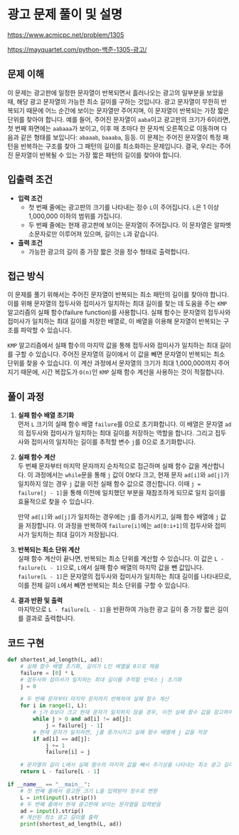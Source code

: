 # 광고 문제 풀이 및 설명

<https://www.acmicpc.net/problem/1305>

<https://mayquartet.com/python-백준-1305-광고/>

## 문제 이해

이 문제는 광고판에 일정한 문자열이 반복되면서 흘러나오는 광고의 일부분을 보았을 때, 해당 광고 문자열의 가능한 최소 길이를 구하는 것입니다. 광고 문자열이 무한히 반복되기 때문에 어느 순간에 보이는 문자열만 주어지며, 이 문자열이 반복되는 가장 짧은 단위를 찾아야 합니다. 예를 들어, 주어진 문자열이 `aaba`이고 광고판의 크기가 6이라면, 첫 번째 화면에는 `aabaaa`가 보이고, 이후 매 초마다 한 문자씩 오른쪽으로 이동하며 다음과 같은 형태를 보입니다: `abaaab`, `baaaba`, 등등. 이 문제는 주어진 문자열이 특정 패턴을 반복하는 구조를 찾아 그 패턴의 길이를 최소화하는 문제입니다. 결국, 우리는 주어진 문자열이 반복될 수 있는 가장 짧은 패턴의 길이를 찾아야 합니다.

## 입출력 조건

- **입력 조건**
  - 첫 번째 줄에는 광고판의 크기를 나타내는 정수 `L`이 주어집니다. `L`은 1 이상 1,000,000 이하의 범위를 가집니다.
  - 두 번째 줄에는 현재 광고판에 보이는 문자열이 주어집니다. 이 문자열은 알파벳 소문자로만 이루어져 있으며, 길이는 `L`과 같습니다.
- **출력 조건**
  - 가능한 광고의 길이 중 가장 짧은 것을 정수 형태로 출력합니다.

## 접근 방식

이 문제를 풀기 위해서는 주어진 문자열이 반복되는 최소 패턴의 길이를 찾아야 합니다. 이를 위해 문자열의 접두사와 접미사가 일치하는 최대 길이를 찾는 데 도움을 주는 `KMP` 알고리즘의 실패 함수(failure function)를 사용합니다. 실패 함수는 문자열의 접두사와 접미사가 일치하는 최대 길이를 저장한 배열로, 이 배열을 이용해 문자열이 반복되는 구조를 파악할 수 있습니다.

`KMP` 알고리즘에서 실패 함수의 마지막 값을 통해 접두사와 접미사가 일치하는 최대 길이를 구할 수 있습니다. 주어진 문자열의 길이에서 이 값을 빼면 문자열이 반복되는 최소 단위를 찾을 수 있습니다. 이 계산 과정에서 문자열의 크기가 최대 1,000,000까지 주어지기 때문에, 시간 복잡도가 `O(n)`인 `KMP` 실패 함수 계산을 사용하는 것이 적절합니다.

## 풀이 과정

1. **실패 함수 배열 초기화**  
   먼저 `L` 크기의 실패 함수 배열 `failure`를 0으로 초기화합니다. 이 배열은 문자열 `ad`의 접두사와 접미사가 일치하는 최대 길이를 저장하는 역할을 합니다. 그리고 접두사와 접미사의 일치하는 길이를 추적할 변수 `j`를 0으로 초기화합니다.

2. **실패 함수 계산**  
   두 번째 문자부터 마지막 문자까지 순차적으로 접근하며 실패 함수 값을 계산합니다. 이 과정에서는 `while`문을 통해 `j` 값이 0보다 크고, 현재 문자 `ad[i]`와 `ad[j]`가 일치하지 않는 경우 `j` 값을 이전 실패 함수 값으로 갱신합니다. 이때 `j = failure[j - 1]`을 통해 이전에 일치했던 부분을 재참조하게 되므로 일치 길이를 효율적으로 찾을 수 있습니다.

   만약 `ad[i]`와 `ad[j]`가 일치하는 경우에는 `j`를 증가시키고, 실패 함수 배열에 `j` 값을 저장합니다. 이 과정을 반복하여 `failure[i]`에는 `ad[0:i+1]`의 접두사와 접미사가 일치하는 최대 길이가 저장됩니다.

3. **반복되는 최소 단위 계산**  
   실패 함수 계산이 끝나면, 반복되는 최소 단위를 계산할 수 있습니다. 이 값은 `L - failure[L - 1]`으로, `L`에서 실패 함수 배열의 마지막 값을 뺀 값입니다. `failure[L - 1]`은 문자열의 접두사와 접미사가 일치하는 최대 길이를 나타내므로, 이를 전체 길이 `L`에서 빼면 반복되는 최소 단위를 구할 수 있습니다.

4. **결과 반환 및 출력**  
   마지막으로 `L - failure[L - 1]`을 반환하여 가능한 광고 길이 중 가장 짧은 길이를 결과로 출력합니다.

## 코드 구현

```python
def shortest_ad_length(L, ad):
    # 실패 함수 배열 초기화, 길이가 L인 배열을 0으로 채움
    failure = [0] * L
    # 접두사와 접미사가 일치하는 최대 길이를 추적할 인덱스 j 초기화
    j = 0

    # 두 번째 문자부터 마지막 문자까지 반복하여 실패 함수 계산
    for i in range(1, L):
        # j가 0보다 크고 현재 문자가 일치하지 않을 경우, 이전 실패 함수 값을 참고하여 j 갱신
        while j > 0 and ad[i] != ad[j]:
            j = failure[j - 1]
        # 현재 문자가 일치하면, j를 증가시키고 실패 함수 배열에 j 값을 저장
        if ad[i] == ad[j]:
            j += 1
            failure[i] = j

    # 문자열의 길이 L에서 실패 함수의 마지막 값을 빼서 주기성을 나타내는 최소 광고 길이를 반환
    return L - failure[L - 1]

if __name__ == "__main__":
    # 첫 번째 줄에서 광고판 크기 L을 입력받아 정수로 변환
    L = int(input().strip())
    # 두 번째 줄에서 현재 광고판에 보이는 문자열을 입력받음
    ad = input().strip()
    # 계산된 최소 광고 길이를 출력
    print(shortest_ad_length(L, ad))
```
